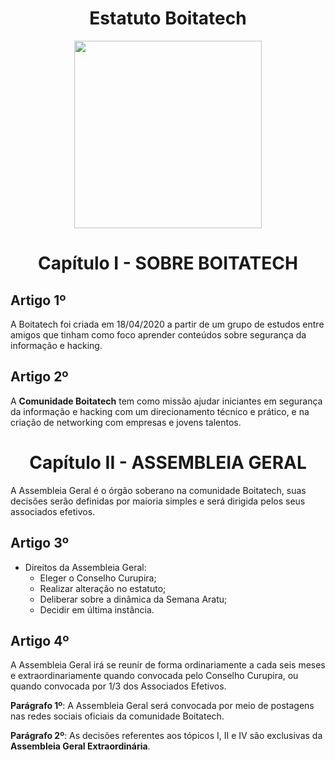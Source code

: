 
<h1 align="center"> Estatuto Boitatech </h1>
<div align='center'>
    <img src='https://i.imgur.com/L9nmyHE.png' width="300" height="300">
</div>

<h1 align="center"> Capítulo I - SOBRE BOITATECH </h1>

## Artigo 1º
A Boitatech foi criada em 18/04/2020 a partir de um grupo de estudos entre amigos que tinham como foco aprender conteúdos sobre segurança da informação e hacking.

## **Artigo 2º**
A **Comunidade Boitatech** tem como missão ajudar iniciantes em segurança da informação e hacking com um direcionamento técnico e prático, e na criação de networking com empresas e jovens talentos.

<h1 align="center"> Capítulo II - ASSEMBLEIA GERAL </h1>
A Assembleia Geral é o órgão soberano na comunidade Boitatech, suas decisões serão definidas por maioria simples e será dirigida pelos seus associados efetivos.

## **Artigo 3º**
- Direitos da Assembleia Geral:
    - Eleger o Conselho Curupira;
    - Realizar alteração no estatuto;
    - Deliberar sobre a dinâmica da Semana Aratu;
    - Decidir em última instância.

## **Artigo 4º**
A Assembleia Geral irá se reunir de forma ordinariamente a cada seis meses e extraordinariamente quando convocada pelo Conselho Curupira, ou quando convocada por 1/3 dos Associados Efetivos.

**Parágrafo 1º**: A Assembleia Geral será convocada por meio de postagens nas redes sociais oficiais da comunidade Boitatech.

**Parágrafo 2º**: As decisões referentes aos tópicos I, II e IV são exclusivas da **Assembleia Geral Extraordinária**.
